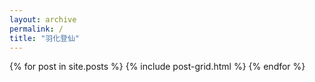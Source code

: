 ```yaml
---
layout: archive
permalink: /
title: "羽化登仙"
---
```


<div class="tiles">
{% for post in site.posts %}
	{% include post-grid.html %}
{% endfor %}
</div><!-- /.tiles -->
